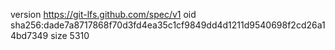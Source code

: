 version https://git-lfs.github.com/spec/v1
oid sha256:dade7a8717868f70d3fd4ea35c1cf9849dd4d1211d9540698f2cd26a14bd7349
size 5310

